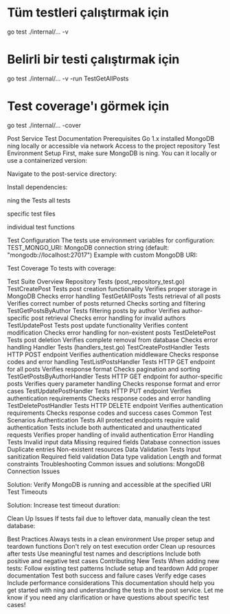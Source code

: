 # Tüm testleri çalıştırmak için
go test ./internal/... -v

# Belirli bir testi çalıştırmak için
go test ./internal/... -v -run TestGetAllPosts

# Test coverage'ı görmek için
go test ./internal/... -cover


Post Service Test Documentation
Prerequisites
Go 1.x installed
MongoDB ning locally or accessible via network
Access to the project repository
Test Environment Setup
First, make sure MongoDB is ning. You can  it locally or use a containerized version:


Navigate to the post-service directory:


Install dependencies:


ning the Tests
 all tests


 specific test files


 individual test functions


Test Configuration
The tests use environment variables for configuration:
TEST_MONGO_URI: MongoDB connection string (default: "mongodb://localhost:27017")
Example with custom MongoDB URI:


Test Coverage
To  tests with coverage:


Test Suite Overview
Repository Tests (post_repository_test.go)
TestCreatePost
Tests post creation functionality
Verifies proper storage in MongoDB
Checks error handling
TestGetAllPosts
Tests retrieval of all posts
Verifies correct number of posts returned
Checks sorting and filtering
TestGetPostsByAuthor
Tests filtering posts by author
Verifies author-specific post retrieval
Checks error handling for invalid authors
TestUpdatePost
Tests post update functionality
Verifies content modification
Checks error handling for non-existent posts
TestDeletePost
Tests post deletion
Verifies complete removal from database
Checks error handling
Handler Tests (handlers_test.go)
TestCreatePostHandler
Tests HTTP POST endpoint
Verifies authentication middleware
Checks response codes and error handling
TestListPostsHandler
Tests HTTP GET endpoint for all posts
Verifies response format
Checks pagination and sorting
TestGetPostsByAuthorHandler
Tests HTTP GET endpoint for author-specific posts
Verifies query parameter handling
Checks response format and error cases
TestUpdatePostHandler
Tests HTTP PUT endpoint
Verifies authentication requirements
Checks response codes and error handling
TestDeletePostHandler
Tests HTTP DELETE endpoint
Verifies authentication requirements
Checks response codes and success cases
Common Test Scenarios
Authentication Tests
All protected endpoints require valid authentication
Tests include both authenticated and unauthenticated requests
Verifies proper handling of invalid authentication
Error Handling Tests
Invalid input data
Missing required fields
Database connection issues
Duplicate entries
Non-existent resources
Data Validation Tests
Input sanitization
Required field validation
Data type validation
Length and format constraints
Troubleshooting
Common issues and solutions:
MongoDB Connection Issues

Solution: Verify MongoDB is running and accessible at the specified URI
Test Timeouts

Solution: Increase test timeout duration:


Clean Up Issues
If tests fail due to leftover data, manually clean the test database:


Best Practices
Always  tests in a clean environment
Use proper setup and teardown functions
Don't rely on test execution order
Clean up resources after tests
Use meaningful test names and descriptions
Include both positive and negative test cases
Contributing New Tests
When adding new tests:
Follow existing test patterns
Include setup and teardown
Add proper documentation
Test both success and failure cases
Verify edge cases
Include performance considerations
This documentation should help you get started with ning and understanding the tests in the post service. Let me know if you need any clarification or have questions about specific test cases!
